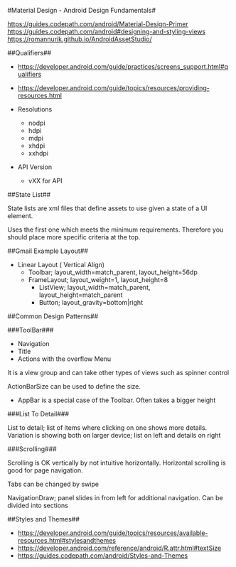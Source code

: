 #Material Design - Android Design Fundamentals#

https://guides.codepath.com/android/Material-Design-Primer
https://guides.codepath.com/android#designing-and-styling-views
https://romannurik.github.io/AndroidAssetStudio/

##Qualifiers##

- https://developer.android.com/guide/practices/screens_support.html#qualifiers
- https://developer.android.com/guide/topics/resources/providing-resources.html

- Resolutions
	- nodpi
	- hdpi
	- mdpi
	- xhdpi
	- xxhdpi
- API Version
	- vXX for API


##State List##

State lists are xml files that define assets to use given a state of a UI element.

Uses the first one which meets the minimum requirements. Therefore you should place more specific criteria at the top.

##Gmail Example Layout##

- Linear Layout ( Vertical Align)
	- Toolbar; layout_width=match_parent, layout_height=56dp
	- FrameLayout; layout_weight=1, layout_height=8 
		- ListView; layout_width=match_parent, layout_height=match_parent
		- Button; layout_gravity=bottom|right

##Common Design Patterns##

###ToolBar###

- Navigation
- Title
- Actions with the overflow Menu

It is a view group and can take other types of views such as spinner control

ActionBarSize can be used to define the size.

- AppBar is a special case of the Toolbar. Often takes a bigger height

###List To Detail###

List to detail; list of items where clicking on one shows more details.
Variation is showing both on larger device; list on left and details on right

###Scrolling###

Scrolling is OK vertically by not intuitive horizontally. Horizontal scrolling is good for page navigation.

Tabs can be changed by swipe

NavigationDraw; panel slides in from left for additional navigation. Can be divided into sections

##Styles and Themes##

- https://developer.android.com/guide/topics/resources/available-resources.html#stylesandthemes
- https://developer.android.com/reference/android/R.attr.html#textSize
- https://guides.codepath.com/android/Styles-and-Themes
